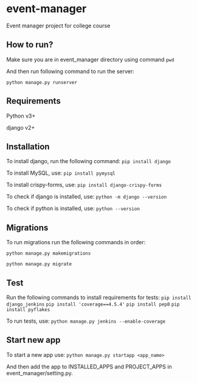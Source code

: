 # event-manager
Event manager project for college course

## How to run?
Make sure you are in event_manager directory using command `pwd`

And then run following command to run the server:

`python manage.py runserver`

## Requirements
Python v3+

django v2+

## Installation
To install django, run the following command:
`pip install django`

To install MySQL, use:
`pip install pymysql`

To install crispy-forms, use:
`pip install django-crispy-forms`

To check if django is installed, use:
`python -m django --version`

To check if python is installed, use:
`python --version`

## Migrations
To run migrations run the following commands in order:

`python manage.py makemigrations`

`python manage.py migrate`

## Test
Run the following commands to install requirements for tests:
`pip install django_jenkins`
`pip install 'coverage==4.5.4'`
`pip install pep8`
`pip install pyflakes`

To run tests, use:
`python manage.py jenkins --enable-coverage`

## Start new app
To start a new app use:
`python manage.py startapp <app_name>`

And then add the app to INSTALLED_APPS and PROJECT_APPS in event_manager/setting.py.